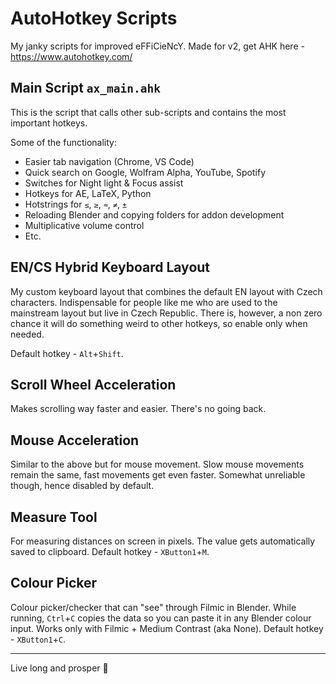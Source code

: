 # AutoHotkey Scripts

My janky scripts for improved eFFiCieNcY. Made for v2, get AHK here - https://www.autohotkey.com/


## Main Script `ax_main.ahk`

This is the script that calls other sub-scripts and contains the most important hotkeys.

Some of the functionality:
- Easier tab navigation (Chrome, VS Code)
- Quick search on Google, Wolfram Alpha, YouTube, Spotify
- Switches for Night light & Focus assist
- Hotkeys for AE, LaTeX, Python
- Hotstrings for `≤`, `≥`, `≈`, `≠`, `±`
- Reloading Blender and copying folders for addon development
- Multiplicative volume control
- Etc.


## EN/CS Hybrid Keyboard Layout

My custom keyboard layout that combines the default EN layout with Czech characters. Indispensable for people like me who are used to the mainstream layout but live in Czech Republic. There is, however, a non zero chance it will do something weird to other hotkeys, so enable only when needed.

Default hotkey - `Alt`+`Shift`.


## Scroll Wheel Acceleration

Makes scrolling way faster and easier. There's no going back.


## Mouse Acceleration

Similar to the above but for mouse movement. Slow mouse movements remain the same, fast movements get even faster. Somewhat unreliable though, hence disabled by default.


## Measure Tool

For measuring distances on screen in pixels. The value gets automatically saved to clipboard. Default hotkey - `XButton1`+`M`.


## Colour Picker

Colour picker/checker that can "see" through Filmic in Blender. While running, `Ctrl`+`C` copies the data so you can paste it in any Blender colour input. Works only with Filmic + Medium Contrast (aka None). Default hotkey - `XButton1`+`C`.


---
Live long and prosper 🖖